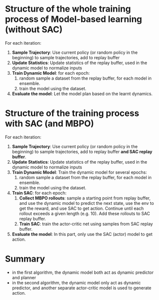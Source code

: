 # Structure of the whole training process of Model-based learning (without SAC)

For each iteration:

1. **Sample Trajectory**: Use current policy (or random policy in the beginning) to sample trajectories, add to replay buffer
2. **Update Statistics**: Update statistics of the replay buffer, used in the dynamic model to normalize inputs
3. **Train Dynamic Model**: for each epoch:
    1. random sample a dataset from the replay buffer, for each model in ensemble.
    2. train the model using the dataset.
4. **Evaluate the model**: Let the model plan based on the learnt dynamics.

# Structure of the training process with SAC (and MBPO)

For each iteration:

1. **Sample Trajectory**: Use current policy (or random policy in the beginning) to sample trajectories, add to replay buffer **and SAC replay buffer**.
2. **Update Statistics**: Update statistics of the replay buffer, used in the dynamic model to normalize inputs
3. **Train Dynamic Model**: Train the dynamic model for several epochs:
    1. random sample a dataset from the replay buffer, for each model in ensemble.
    2. train the model using the dataset.
4. **Train SAC**: for each epoch:
    1. **Collect MBPO rollouts**: sample a starting point from replay buffer, and use the dynamic model to predict the next state, use the env to get the reward, and use SAC to get action. Continue until each rollout exceeds a given length (e.g. 10). Add these rollouts to SAC replay buffer.
    2. **Train SAC**: train the actor-critic net using samples from SAC replay buffer.
5. **Evaluate the model**: In this part, only use the SAC (actor) model to get action.

# Summary

- in the first algorithm, the dynamic model both act as dynamic predictor and planner
- in the second algorithm, the dynamic model only act as dynamic predictor, and another separate actor-critic model is used to generate action.
